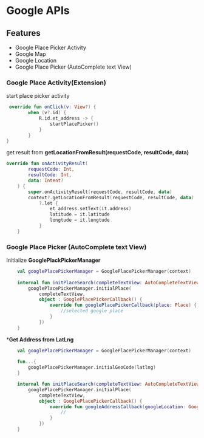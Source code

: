 # Google APIs

## Features
  - Google Place Picker Activity
  - Google Map
  - Google Location
  - Google Place Picker (AutoComplete text View)
### Google Place Activity(Extension)

 start place picker activity
```kotlin
 override fun onClick(v: View?) {
        when (v?.id) {
            R.id.et_address -> {
                startPlacePicker()
            }
        }
} 
```

get result from  **getLocationFromResult(requestCode, resultCode, data)**
```kotlin
override fun onActivityResult(
        requestCode: Int,
        resultCode: Int,
        data: Intent?
    ) {
        super.onActivityResult(requestCode, resultCode, data)
        context?.getLocationFromResult(requestCode, resultCode, data)
            ?.let {
                et_address.setText(it.address)
                latitude = it.latitude
                longtude = it.longtude
            }
    }
```

### Google Place Picker (AutoComplete text View)

Initialize **GooglePlackPickerManager**
```kotlin
    val googlePlacePickerManager = GooglePlacePickerManager(context)
    
    internal fun initPlaceSearch(completeTextView: AutoCompleteTextView) {
        googlePlacePickerManager.initialPlace(
            completeTextView,
            object : GooglePlacePickerCallback() {
                override fun googlePlacePickerCallback(place: Place) {
                    //selected google place
                }
            })
    }
```
***Get Address from LatLng**

```kotlin
    val googlePlacePickerManager = GooglePlacePickerManager(context)
    
    fun...{
        googlePlacePickerManager.initialGeoCode(latlng)
    }

    internal fun initPlaceSearch(completeTextView: AutoCompleteTextView) {
        googlePlacePickerManager.initialPlace(
            completeTextView,
            object : GooglePlacePickerCallback() {
                override fun googleAddressCallback(googleLocation: GoogleLocation) {
                    //
                }
            })
    }
```

